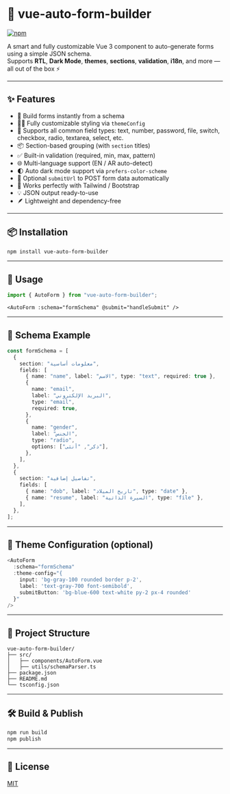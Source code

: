 # 🧱 vue-auto-form-builder

[![npm](https://img.shields.io/npm/v/vue-auto-form-builder)](https://www.npmjs.com/package/vue-auto-form-builder)

A smart and fully customizable Vue 3 component to auto-generate forms using a simple JSON schema.  
Supports **RTL**, **Dark Mode**, **themes**, **sections**, **validation**, **i18n**, and more — all out of the box ⚡️

---

## ✨ Features

- 📄 Build forms instantly from a schema
- 🧑‍🎨 Fully customizable styling via `themeConfig`
- 🧩 Supports all common field types: text, number, password, file, switch, checkbox, radio, textarea, select, etc.
- 📦 Section-based grouping (with `section` titles)
- ✅ Built-in validation (required, min, max, pattern)
- 🌐 Multi-language support (EN / AR auto-detect)
- 🌓 Auto dark mode support via `prefers-color-scheme`
- 🔗 Optional `submitUrl` to POST form data automatically
- 🧪 Works perfectly with Tailwind / Bootstrap
- 💡 JSON output ready-to-use
- 🪶 Lightweight and dependency-free

---

## 📦 Installation

```bash
npm install vue-auto-form-builder
```

---

## 🚀 Usage

```ts
import { AutoForm } from "vue-auto-form-builder";
```

```vue
<AutoForm :schema="formSchema" @submit="handleSubmit" />
```

---

## 📘 Schema Example

```ts
const formSchema = [
  {
    section: "معلومات أساسية",
    fields: [
      { name: "name", label: "الاسم", type: "text", required: true },
      {
        name: "email",
        label: "البريد الإلكتروني",
        type: "email",
        required: true,
      },
      {
        name: "gender",
        label: "الجنس",
        type: "radio",
        options: ["ذكر", "أنثى"],
      },
    ],
  },
  {
    section: "تفاصيل إضافية",
    fields: [
      { name: "dob", label: "تاريخ الميلاد", type: "date" },
      { name: "resume", label: "السيرة الذاتية", type: "file" },
    ],
  },
];
```

---

## 🎨 Theme Configuration (optional)

```ts
<AutoForm
  :schema="formSchema"
  :theme-config="{
    input: 'bg-gray-100 rounded border p-2',
    label: 'text-gray-700 font-semibold',
    submitButton: 'bg-blue-600 text-white py-2 px-4 rounded'
  }"
/>
```

---

## 📁 Project Structure

```
vue-auto-form-builder/
├── src/
│   ├── components/AutoForm.vue
│   ├── utils/schemaParser.ts
├── package.json
├── README.md
└── tsconfig.json
```

---

## 🛠️ Build & Publish

```bash
npm run build
npm publish
```

---

## 📜 License

[MIT](LICENSE)
